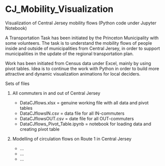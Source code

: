 # CJ_Mobility_Visualization
Visualization of Central Jersey mobility flows (Python code under Jupyter Notebook)

A Transportation Task has been initiated by the Princeton Municipality with some volunteers.
The task is to understand the mobility flows of people inside and outside of municipalities
from Central Jersey, in order to support municipalities in the update of the regional
transportation plan.

Work has been initiated from Census data under Excel, mainly by using pivot tables. Idea is
to continue the work with Python in order to build more attractive and dynamic visualization
animations for local deciders.

Sets of files

1. All commuters in and out of Central Jersey
   - DataCJflows.xlsx = genuine working file with all data and pivot tables
   - DataCJflowsIN.csv = data file for all IN-commuters
   - DataCJflowsOUT.csv = date file for all OUT-commuters
   - DataCJflows_Pivot_Table.ipynb = notebook for loading data and creating pivot table

2. Modelling of circulation flows on Route 1 in Central Jersey
   - ...
   - ...
   - ...
